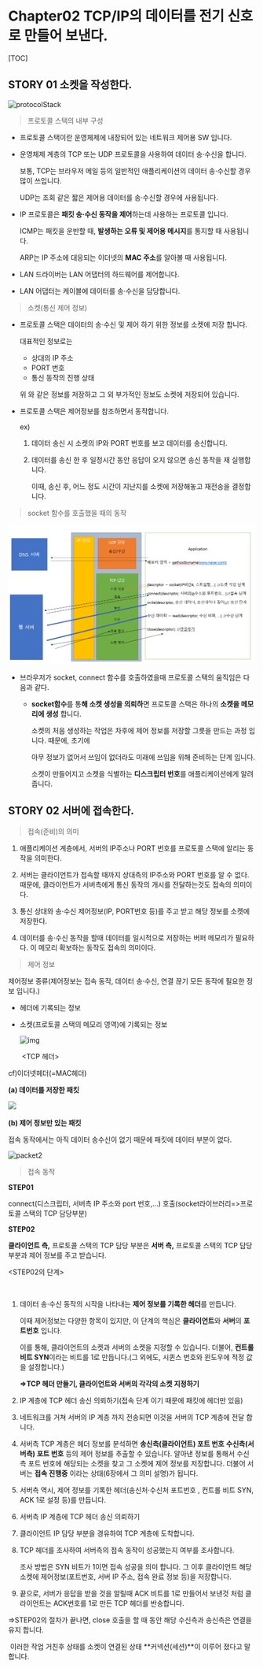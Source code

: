 # Chapter02 TCP/IP의 데이터를 전기 신호로 만들어 보낸다.

[TOC]

## STORY 01 소켓을 작성한다.

![protocolStack](D:./Img/protocolStack.PNG) 

> 프로토콜 스택의 내부 구성

- 프로토콜 스택이란 운영체제에 내장되어 있는 네트워크 제어용 SW 입니다.

- 운영체제 계층의 TCP 또는 UDP 프로토콜을 사용하여 데이터 송·수신을 합니다.

  보통, TCP는 브라우저 메일 등의 일반적인 애플리케이션의 데이터 송·수신할 경우 많이 쓰입니다.

   UDP는 조회 같은 짧은 제어용 데이터를 송·수신할 경우에 사용됩니다.

- IP 프로토콜은 **패킷 송·수신 동작을 제어**하는데 사용하는 프로토콜 입니다.

  ICMP는 패킷을 운반할 때, **발생하는 오류 및 제어용 메시지**를 통지할 때 사용됩니다.

  ARP는 IP 주소에 대응되는 이더넷의 **MAC 주소**를 알아볼 때 사용됩니다.

- LAN 드라이버는 LAN 어댑터의 하드웨어를 제어합니다.

- LAN 어댑터는 케이블에 데이터를 송·수신을 담당합니다.



> 소켓(통신 제어 정보)

- 프로토콜 스택은 데이터의 송·수신 및 제어 하기 위한 정보를 소켓에 저장 합니다.

  대표적인 정보로는

  - 상대의 IP 주소
  - PORT 번호
  - 통신 동작의 진행 상태

  위 와 같은 정보를 저장하고 그 외 부가적인 정보도 소켓에 저장되어 있습니다.

- 프로토콜 스택은 제어정보를 참조하면서 동작합니다.

  ex)

  1. 데이터 송신 시 소켓의 IP와 PORT 번호를 보고 데이터를 송신합니다.

  2. 데이터를 송신 한 후 일정시간 동안 응답이 오지 않으면 송신 동작을 재 실행합니다.

     이때, 송신 후, 어느 정도 시간이 지난지를 소켓에 저장해놓고 재전송을 결정합니다.


>socket 함수를 호출했을 때의 동작

![socket2](./Img/socket2.PNG)

- 브라우저가 socket, connect 함수를 호출하였을때 프로토콜 스택의 움직임은 다음과 같다.

  - **socket함수**를 통**해 소켓 생성을 의뢰하**면 프로토콜 스택은 하나의 **소켓을 메모리에 생성** 합니다.

    소켓의 처음 생성하는 작업은 차후에 제어 정보를 저장할 그릇을 만드는 과정 입니다. 때문에, 초기에 

    아무 정보가 없어서 쓰임이 없더라도 미래에 쓰임을 위해 준비하는 단계 입니다.

    소켓이 만들어지고 소켓을 식별하는 **디스크립터 번호**를  애플리케이션에게 알려줍니다.




## STORY 02 서버에 접속한다.

> 접속(준비)의 의미

1. 애플리케이션 계층에서, 서버의 IP주소나 PORT 번호를 프로토콜 스택에 알리는 동작을 의미한다.

2. 서버는 클라이언트가 접속할 때까지 상대측의 IP주소와 PORT 번호를 알 수 없다. 때문에, 클라이언트가 서버측에게 통신 동작의 개시를 전달하는것도 접속의 의미이다.

3. 통신 상대와 송·수신 제어정보(IP, PORT번호 등)를 주고 받고 해당 정보를 소켓에 저장한다. 

4. 데이터를 송·수신  동작을 할때 데이터를 일시적으로 저장하는 버퍼 메모리가 필요하다. 이 메모리 확보하는 동작도 접속의 의미이다.




>제어 정보

제어정보 종류(제어정보는 접속 동작, 데이터 송·수신, 연결 끊기 모든 동작에 필요한 정보 입니다.)

- 헤더에 기록되는 정보

- 소켓(프로토콜 스택의 메모리 영역)에 기록되는 정보



  ![img](http://www.ktword.co.kr/img_data/1889_1.JPG)

  ​                                                                  <TCP 헤더>

cf)이더넷헤더(=MAC헤더)



**(a) 데이터를 저장한 패킷**

![](D:./Img/packet.PNG)

**(b) 제어 정보만 있는 패킷**

접속 동작에서는 아직 데이터 송수신이 없기 때문에 패킷에 데이터 부분이 없다.

![packet2](D:/TIL/Network/Img/packet2.PNG)



>접속 동작

**STEP01**

connect(디스크립터, 서버측 IP 주소와 port 번호,...) 호출(socket라이브러리=>프로토콜 스택의 TCP 담당부분)

**STEP02**

**클라이언트 측,** 프로토콜 스택의 TCP 담당 부분은 **서버 측,** 프로토콜 스택의 TCP 담당 부분과 제어 정보를 주고 받습니다.

<STEP02의 단계>

​    <CLIENT>

1. 데이터 송·수신 동작의 시작을 나타내는 **제어 정보를 기록한 헤더**를 만듭니다.

   이때 제어정보는 다양한 항목이 있지만, 이 단계의 핵심은 **클라이언트**와 **서버**의 **포트번호** 입니다.

   이를 통해, 클라이언트의 소켓과 서버의 소켓을 지정할 수 있습니다. 더불어, **컨트롤 비트 SYN**이라는 비트를 1로 만듭니다.(그 외에도, 시퀸스 번호와 윈도우에 적정 값을 설정합니다.)

   **=>TCP 헤더 만들기, 클라이언트와 서버의 각각의 소켓 지정하기**

2. IP 계층에 TCP 헤더 송신 의뢰하기(접속 단계 이기 때문에 패킷에 헤더만 있음)

3. 네트워크를 거쳐 서버의 IP 계층 까지 전송되면 이것을 서버의 TCP 계층에 전달 합니다.

   <SERVER>

4. 서버측 TCP 계층은 헤더 정보를 분석하면 **송신측(클라이언트) 포트 번호** **수신측(서버측) 포트 번호** 등의 제어 정보를 추출할 수 있습니다. 알아낸 정보를 통해서 수신측 포트 번호에 해당되는 소켓을 찾고 그 소켓에 제어 정보를 저장합니다. 더불어 서버는 **접속 진행중** 이라는 상태(6장에서 그 의미 설명)가 됩니다.

5. 서버측 역시, 제어 정보를 기록한 헤더(송신처·수신처 포트번호 , 컨트롤 비트 SYN, ACK 1로 설정 등)를 만듭니다.

6. 서버측 IP 계층에 TCP 헤더 송신 의뢰하기



 <CLIENT>

7. 클라이언트 IP 담당 부분을 경유하여 TCP 계층에 도착합니다.

8. TCP 헤더를 조사하여 서버측의 접속 동작이 성공했는지 여부를 조사합니다.

   조사 방법은 SYN 비트가 1이면 접속 성공을 의미 합니다.  그 이후 클라이언트 해당 소켓에 제어정보(포트번호, 서버 IP 주소, 접속 완료 정보 등)을 저장합니다.

9. 끝으로, 서버가 응답을 받을 것을 알릴때 ACK 비트를 1로 만들어서 보낸것 처럼 클라이언트는 ACK번호를 1로 만든 TCP 헤더를 반송합니다. 



=>STEP02의 절차가 끝나면, close 호출을 할 때 동안 해당 수신측과 송신측은 연결을 유지 합니다.

​     이러한 작업 거친후 상태를 소켓이 연결된 상태  **커넥션(세션)**이 이루어 졌다고 말합니다.

